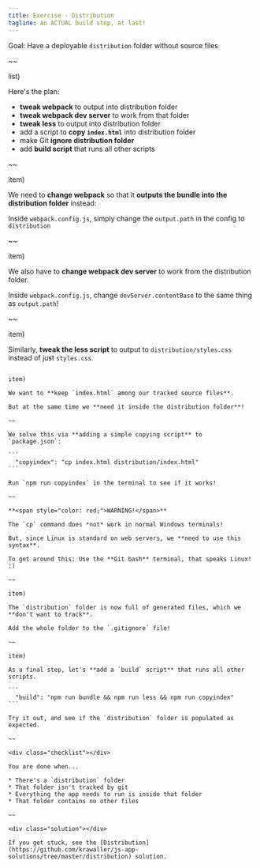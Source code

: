 ```yaml
---
title: Exercise - Distribution
tagline: An ACTUAL build step, at last!
---
```


<div class="goal"></div>

Goal: Have a deployable `distribution` folder without source files

~~

list)

Here's the plan:

* **tweak webpack** to output into distribution folder
* **tweak webpack dev server** to work from that folder
* **tweak less** to output into distribution folder
* add a script to **copy `index.html`** into distribution folder
* make Git **ignore distribution folder**
* add **build script** that runs all other scripts

~~

item)

We need to **change webpack** so that it **outputs the bundle into the distribution folder** instead:

Inside `webpack.config.js`, simply change the `output.path` in the config to `distribution`

~~

item)

We also have to **change webpack dev server** to work from the distribution folder.

Inside `webpack.config.js`, change `devServer.contentBase` to the same thing as `output.path`!

~~

item)

Similarly, **tweak the less script** to output to `distribution/styles.css` instead of just `styles.css`.

~~~

item)

We want to **keep `index.html` among our tracked source files**.

But at the same time we **need it inside the distribution folder**!

~~

We solve this via **adding a simple copying script** to `package.json`:

```
  "copyindex": "cp index.html distribution/index.html"
```

Run `npm run copyindex` in the terminal to see if it works!

~~

**<span style="color: red;">WARNING!</span>**

The `cp` command does *not* work in normal Windows terminals!

But, since Linux is standard on web servers, we **need to use this syntax**.

To get around this: Use the **Git bash** terminal, that speaks Linux! :)

~~

item)

The `distribution` folder is now full of generated files, which we **don't want to track**. 

Add the whole folder to the `.gitignore` file!

~~

item)

As a final step, let's **add a `build` script** that runs all other scripts.

```
  "build": "npm run bundle && npm run less && npm run copyindex"
```

Try it out, and see if the `distribution` folder is populated as expected.

~~

<div class="checklist"></div>

You are done when...

* There's a `distribution` folder
* That folder isn't tracked by git
* Everything the app needs to run is inside that folder
* That folder contains no other files

~~

<div class="solution"></div>

If you get stuck, see the [Distribution](https://github.com/krawaller/js-app-solutions/tree/master/distribution) solution.
